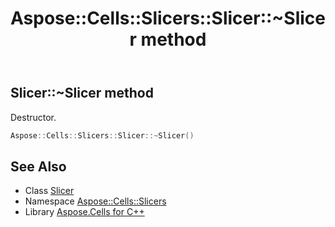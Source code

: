 ﻿---
title: Aspose::Cells::Slicers::Slicer::~Slicer method
linktitle: ~Slicer
second_title: Aspose.Cells for C++ API Reference
description: 'Aspose::Cells::Slicers::Slicer::~Slicer method. Destructor in C++.'
type: docs
weight: 200
url: /cpp/aspose.cells.slicers/slicer/~slicer/
---
## Slicer::~Slicer method


Destructor.

```cpp
Aspose::Cells::Slicers::Slicer::~Slicer()
```

## See Also

* Class [Slicer](../)
* Namespace [Aspose::Cells::Slicers](../../)
* Library [Aspose.Cells for C++](../../../)
